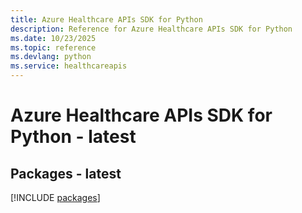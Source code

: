 ```yaml
---
title: Azure Healthcare APIs SDK for Python
description: Reference for Azure Healthcare APIs SDK for Python
ms.date: 10/23/2025
ms.topic: reference
ms.devlang: python
ms.service: healthcareapis
---
```

# Azure Healthcare APIs SDK for Python - latest
## Packages - latest
[!INCLUDE [packages](healthcare-apis-index.md)]